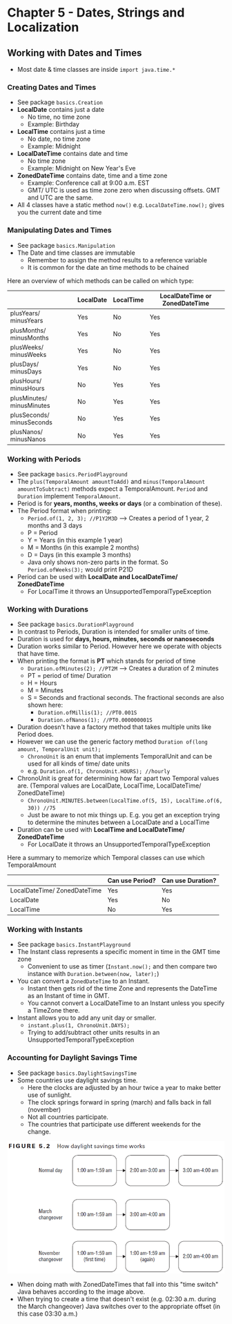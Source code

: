 # Chapter 5 - Dates, Strings and Localization
## Working with Dates and Times
- Most date & time classes are inside `import java.time.*`

### Creating Dates and Times
- See package `basics.Creation`
- **LocalDate** contains just a date
    - No time, no time zone
    - Example: Birthday
- **LocalTime** contains just a time
    - No date, no time zone
    - Example: Midnight
- **LocalDateTime** contains date and time
    - No time zone
    - Example: Midnight on New Year's Eve
- **ZonedDateTime** contains date, time and a time zone
    - Example: Conference call at 9:00 a.m. EST
    - GMT/ UTC is used as time zone zero when discussing offsets. GMT and UTC are the same.
- All 4 classes have a static method `now()` e.g. `LocalDateTime.now();` gives you the current date and time

### Manipulating Dates and Times
- See package `basics.Manipulation`
- The Date and time classes are immutable 
    - Remember to assign the method results to a reference variable
    - It is common for the date an time methods to be chained

Here an overview of which methods can be called on which type:

|                           | LocalDate | LocalTime | LocalDateTime or ZonedDateTime |
|---------------------------|-----------|-----------|--------------------------------|
| plusYears/ minusYears     | Yes       | No        | Yes                            |
| plusMonths/ minusMonths   | Yes       | No        | Yes                            |
| plusWeeks/ minusWeeks     | Yes       | No        | Yes                            |
| plusDays/ minusDays       | Yes       | No        | Yes                            |
| plusHours/ minusHours     | No        | Yes       | Yes                            |
| plusMinutes/ minusMinutes | No        | Yes       | Yes                            |
| plusSeconds/ minusSeconds | No        | Yes       | Yes                            |
| plusNanos/ minusNanos     | No        | Yes       | Yes                            |

### Working with Periods
- See package `basics.PeriodPlayground`
- The `plus(TemporalAmount amountToAdd)` and `minus(TemporalAmount amountToSubtract)` methods expect a TemporalAmount. `Period` and `Duration` implement `TemporalAmount`.
- Period is for **years, months, weeks or days** (or a combination of these).
- The Period format when printing:
    - `Period.of(1, 2, 3); //P1Y2M3D` --> Creates a period of 1 year, 2 months and 3 days
    - P = Period
    - Y = Years (in this example 1 year)
    - M = Months (in this example 2 months)
    - D = Days (in this example 3 months)
    - Java only shows non-zero parts in the format. So `Period.ofWeeks(3);` would print P21D
- Period can be used with **LocalDate and LocalDateTime/ ZonedDateTime**
    - For LocalTime it throws an UnsupportedTemporalTypeException

### Working with Durations
- See package `basics.DurationPlayground`
- In contrast to Periods, Duration is intended for smaller units of time.
- Duration is used for **days, hours, minutes, seconds or nanoseconds**
- Duration works similar to Period. However here we operate with objects that have time.
- When printing the format is **PT** which stands for period of time
    - `Duration.ofMinutes(2); //PT2M` --> Creates a duration of 2 minutes
    - PT = period of time/ Duration
    - H = Hours
    - M = Minutes
    - S = Seconds and fractional seconds. The fractional seconds are also shown here: 
        - `Duration.ofMillis(1); //PT0.001S`
        - `Duration.ofNanos(1); //PT0.000000001S`
- Duration doesn't have a factory method that takes multiple units like Period does.
- However we can use the generic factory method `Duration of(long amount, TemporalUnit unit);`
    - `ChronoUnit` is an enum that implements TemporalUnit and can be used for all kinds of time/ date units
    - e.g. `Duration.of(1, ChronoUnit.HOURS); //hourly`
- ChronoUnit is great for determining how far apart two Temporal values are. (Temporal values are LocalDate, LocalTime, LocalDateTime/ ZonedDateTime)
    - `ChronoUnit.MINUTES.between(LocalTime.of(5, 15), LocalTime.of(6, 30)) //75`
    - Just be aware to not mix things up. E.g. you get an exception trying to determine the minutes between a LocalDate and a LocalTime
- Duration can be used with **LocalTime and LocalDateTime/ ZonedDateTime**
    - For LocalDate it throws an UnsupportedTemporalTypeException

Here a summary to memorize which Temporal classes can use which TemporalAmount

|                              | Can use Period? | Can use Duration? |
|------------------------------|-----------------|-------------------|
| LocalDateTime/ ZonedDateTime | Yes             | Yes               |
| LocalDate                    | Yes             | No                |
| LocalTime                    | No              | Yes               |

### Working with Instants
- See package `basics.InstantPlayground`
- The Instant class represents a specific moment in time in the GMT time zone
    - Convenient to use as timer (`Instant.now();` and then compare two instance with `Duration.between(now, later);`)
- You can convert a `ZonedDateTime` to an Instant.
    - Instant then gets rid of the time Zone and represents the DateTime as an Instant of time in GMT.
    - You cannot convert a LocalDateTime to an Instant unless you specify a TimeZone there.
- Instant allows you to add any unit day or smaller. 
    - `instant.plus(1, ChronoUnit.DAYS);`
    - Trying to add/subtract other units results in an UnsupportedTemporalTypeException

### Accounting for Daylight Savings Time
- See package `basics.DaylightSavingsTime`
- Some countries use daylight savings time.
    - Here the clocks are adjusted by an hour twice a year to make better use of sunlight.
    - The clock springs forward in spring (march) and falls back in fall (november)
    - Not all countries participate.
    - The countries that participate use different weekends for the change.
    
![Daylight savings time explanation](../assets/pictures/c5_daylight_savings_time.png "Daylight savings time explained")

- When doing math with ZonedDateTimes that fall into this "time switch" Java behaves according to the image above.
- When trying to create a time that doesn't exist (e.g. 02:30 a.m. during the March changeover) Java switches over to the appropriate offset (in this case 03:30 a.m.)